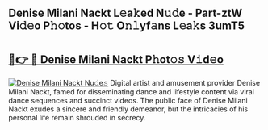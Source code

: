 ## Denise Milani Nackt L𝚎a𝚔ed N𝚞𝚍e - Part-ztW Vi𝚍𝚎o P𝚑𝚘tos - H𝚘𝚝 O𝚗𝚕yf𝚊ns L𝚎a𝚔s 3umT5

# <h2><a href="http://kfb2xf.oniu.top/?m=Denise+Milani+Nackt">🔗👉 🔴 Denise Milani Nackt P𝚑ot𝚘𝚜 V𝚒d𝚎o</a></h2>

[![Denise Milani Nackt Nu𝚍e𝚜](https://i.imgur.com/0qMVB7G.gif)](http://kfb2xf.oniu.top/?m=Denise+Milani+Nackt)
Digital artist and amusement provider Denise Milani Nackt, famed for disseminating dance and lifestyle content via viral dance sequences and succinct videos. The public face of Denise Milani Nackt exudes a sincere and friendly demeanor, but the intricacies of his personal life remain shrouded in secrecy.  
